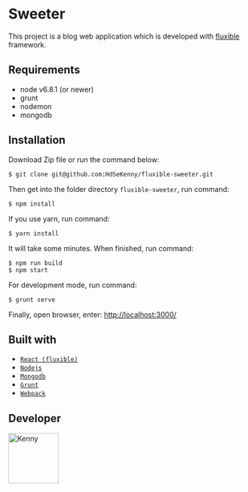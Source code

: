 # Sweeter
This project is a blog web application which is developed with [fluxible](http://fluxible.io/) framework.

## Requirements

- node v6.8.1 (or newer)
- grunt
- nodemon
- mongodb

## Installation

Download Zip file or run the command below:
```shell
$ git clone git@github.com:HdSeKenny/fluxible-sweeter.git
```

Then get into the folder directory `fluxible-sweeter`, run command:

```shell
$ npm install
```
If you use yarn, run command:
```shell
$ yarn install
```

It will take some minutes. When finished, run command:
```shell
$ npm run build
$ npm start
```

For development mode, run command:
```shell
$ grunt serve
```

Finally, open browser, enter: [http://localhost:3000/](http://localhost:3000/)

## Built with

- [`React (fluxible)`](http://fluxible.io/)
- [`Nodejs`](https://nodejs.org)
- [`Mongodb`](https://www.mongodb.com/)
- [`Grunt`](http://gruntjs.com/)
- [`Webpack`](https://webpack.github.io/docs/)

## Developer

<img alt="Kenny" src="https://avatar-cdn.atlassian.com/2cc88cd37d6c1381a46a597922cb11e5" width="100">

